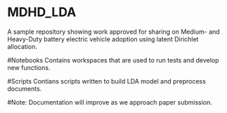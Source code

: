 # MDHD_LDA
A sample repository showing work approved for sharing on Medium- and Heavy-Duty battery electric vehicle adoption using latent Dirichlet allocation. 

#Notebooks
Contains workspaces that are used to run tests and develop new functions.

#Scripts
Contians scripts written to build LDA model and preprocess documents. 

#Note:
Documentation will improve as we approach paper submission. 

